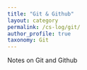 ```yaml
---
title: "Git & Github"
layout: category
permalink: /cs-log/git/
author_profile: true
taxonomy: Git
---
```

Notes on Git and Github